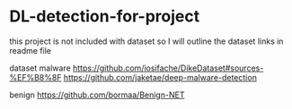 # DL-detection-for-project
this project is not included with dataset so I will outline the dataset links in readme file

dataset
malware
https://github.com/iosifache/DikeDataset#sources-%EF%B8%8F
https://github.com/jaketae/deep-malware-detection

benign
https://github.com/bormaa/Benign-NET
